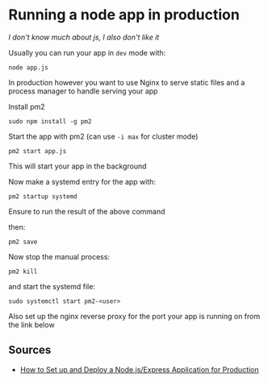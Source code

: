 # Running a node app in production

_I don't know much about js, I also don't like it_

Usually you can run your app in `dev` mode with:

    node app.js

In production however you want to use Nginx to serve static files and a process manager to handle serving your app

Install pm2

    sudo npm install -g pm2

Start the app with pm2 (can use `-i max` for cluster mode)

    pm2 start app.js

This will start your app in the background

Now make a systemd entry for the app with:

    pm2 startup systemd

Ensure to run the result of the above command

then:

    pm2 save

Now stop the manual process:

    pm2 kill

and start the systemd file:

    sudo systemctl start pm2-<user>

Also set up the nginx reverse proxy for the port your app is running on from the link below

## Sources

* [How to Set up and Deploy a Node.js/Express Application for Production](https://deploybot.com/blog/guest-post-how-to-set-up-and-deploy-nodejs-express-application-for-production)